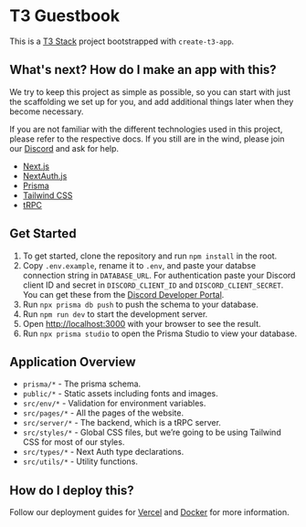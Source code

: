 # T3 Guestbook

This is a [T3 Stack](https://create.t3.gg/) project bootstrapped with `create-t3-app`.

## What's next? How do I make an app with this?

We try to keep this project as simple as possible, so you can start with just the scaffolding we set up for you, and add additional things later when they become necessary.

If you are not familiar with the different technologies used in this project, please refer to the respective docs. If you still are in the wind, please join our [Discord](https://t3.gg/discord) and ask for help.

- [Next.js](https://nextjs.org)
- [NextAuth.js](https://next-auth.js.org)
- [Prisma](https://prisma.io)
- [Tailwind CSS](https://tailwindcss.com)
- [tRPC](https://trpc.io)

## Get Started

1. To get started, clone the repository and run `npm install` in the root.
2. Copy `.env.example`, rename it to `.env`, and paste your databse connection string in `DATABASE_URL`. For authentication paste your Discord client ID and secret in `DISCORD_CLIENT_ID` and `DISCORD_CLIENT_SECRET`. You can get these from the [Discord Developer Portal](https://discord.com/developers/applications).
3. Run `npx prisma db push` to push the schema to your database.
4. Run `npm run dev` to start the development server.
5. Open [http://localhost:3000](http://localhost:3000) with your browser to see the result.
6. Run `npx prisma studio` to open the Prisma Studio to view your database.
 

## Application Overview

- `prisma/*` - The prisma schema.
- `public/*` - Static assets including fonts and images.
- `src/env/*` - Validation for environment variables.
- `src/pages/*` - All the pages of the website.
- `src/server/*` - The backend, which is a tRPC server.
- `src/styles/*` - Global CSS files, but we’re going to be using Tailwind CSS for most of our styles.
- `src/types/*` - Next Auth type declarations.
- `src/utils/*` - Utility functions.



## How do I deploy this?

Follow our deployment guides for [Vercel](https://create.t3.gg/en/deployment/vercel) and [Docker](https://create.t3.gg/en/deployment/docker) for more information.
